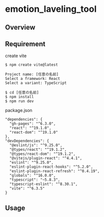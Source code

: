 # emotion_laveling_tool

<!-- GIF画像をここに貼る -->

## Overview

<!-- 概要をここに書く -->

## Requirement

create vite
```
$ npm create vite@latest

Project name: [任意の名前]
Select a framework: React
Select a variant: TypeScript

$ cd [任意の名前]
$ npm install
$ npm run dev
```

package.json
```
"dependencies": {
  "gh-pages": "^6.3.0",
  "react": "^19.1.0",
  "react-dom": "^19.1.0"
},
"devDependencies": {
  "@eslint/js": "^9.25.0",
  "@types/react": "^19.1.2",
  "@types/react-dom": "^19.1.2",
  "@vitejs/plugin-react": "^4.4.1",
  "eslint": "^9.25.0",
  "eslint-plugin-react-hooks": "^5.2.0",
  "eslint-plugin-react-refresh": "^0.4.19",
  "globals": "^16.0.0",
  "typescript": "~5.8.3",
  "typescript-eslint": "^8.30.1",
  "vite": "^6.3.5"
}
```

## Usage

<!-- 使い方をここに書く -->
